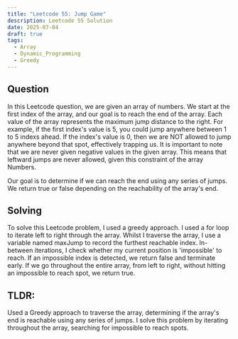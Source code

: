 ```yaml
---
title: "Leetcode 55: Jump Game"
description: Leetcode 55 Solution
date: 2025-07-04
draft: true
tags:
  - Array
  - Dynamic_Programming
  - Greedy
---
```

## Question
In this Leetcode question, we are given an array of numbers. We start at the first index of the array, and our goal is to reach the end of the array. Each value of the array represents the maximum jump distance to the right. For example, if the first index's value is 5, you could jump anywhere between 1 to 5 indexs ahead. If the index's value is 0, then we are NOT allowed to jump anywhere beyond that spot, effectively trapping us. It is important to note that we are never given negative values in the given array. This means that leftward jumps are never allowed, given this constraint of the array Numbers.

Our goal is to determine if we can reach the end using any series of jumps. We return true or false depending on the reachability of the array's end.

## Solving
To solve this Leetcode problem, I used a greedy approach. I used a for loop to iterate left to right through the array. Whilst I traverse the array, I use a variable named maxJump to record the furthest reachable index. In-between iterations, I check whether my current position is 'impossible' to reach. If an impossible index is detected, we return false and terminate early. If we go throughout the entire array, from left to right, without hitting an impossible to reach spot, we return true.

## TLDR:
Used a Greedy approach to traverse the array, determining if the array's end is reachable using any series of jumps. I solve this problem by iterating throughout the array, searching for impossible to reach spots.


